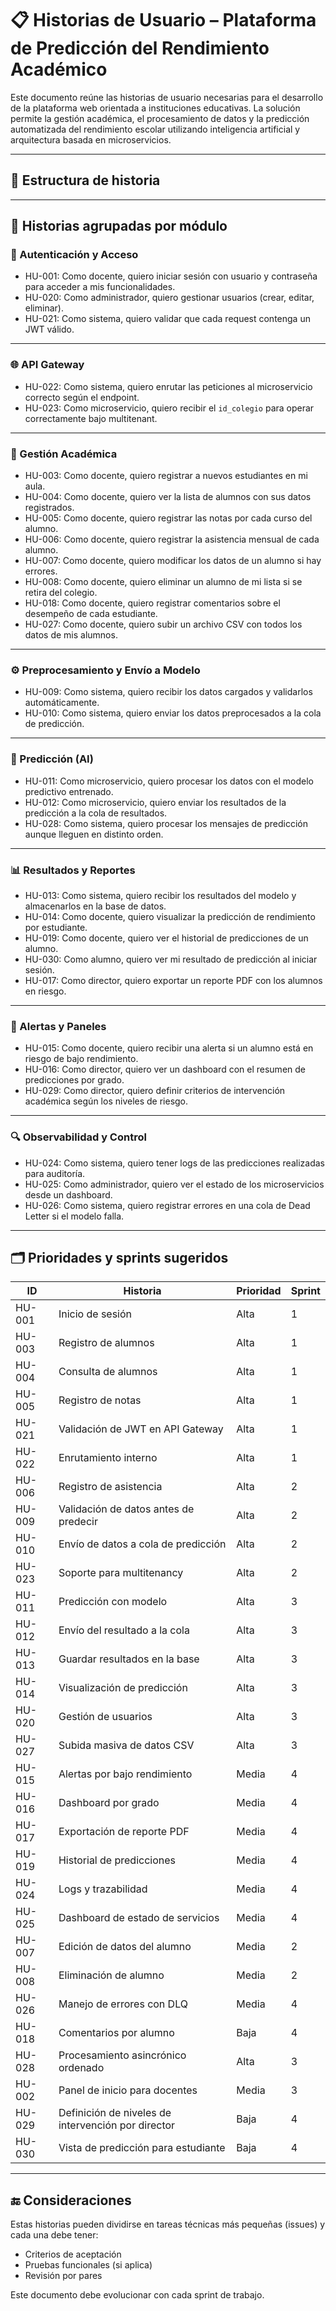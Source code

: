# 📋 Historias de Usuario – Plataforma de Predicción del Rendimiento Académico

Este documento reúne las historias de usuario necesarias para el desarrollo de la plataforma web orientada a instituciones educativas. La solución permite la gestión académica, el procesamiento de datos y la predicción automatizada del rendimiento escolar utilizando inteligencia artificial y arquitectura basada en microservicios.

---

## 🎯 Estructura de historia


---

## 🚦 Historias agrupadas por módulo

### 🔐 Autenticación y Acceso
- HU-001: Como docente, quiero iniciar sesión con usuario y contraseña para acceder a mis funcionalidades.
- HU-020: Como administrador, quiero gestionar usuarios (crear, editar, eliminar).
- HU-021: Como sistema, quiero validar que cada request contenga un JWT válido.

---

### 🌐 API Gateway
- HU-022: Como sistema, quiero enrutar las peticiones al microservicio correcto según el endpoint.
- HU-023: Como microservicio, quiero recibir el `id_colegio` para operar correctamente bajo multitenant.

---

### 🏫 Gestión Académica
- HU-003: Como docente, quiero registrar a nuevos estudiantes en mi aula.
- HU-004: Como docente, quiero ver la lista de alumnos con sus datos registrados.
- HU-005: Como docente, quiero registrar las notas por cada curso del alumno.
- HU-006: Como docente, quiero registrar la asistencia mensual de cada alumno.
- HU-007: Como docente, quiero modificar los datos de un alumno si hay errores.
- HU-008: Como docente, quiero eliminar un alumno de mi lista si se retira del colegio.
- HU-018: Como docente, quiero registrar comentarios sobre el desempeño de cada estudiante.
- HU-027: Como docente, quiero subir un archivo CSV con todos los datos de mis alumnos.

---

### ⚙️ Preprocesamiento y Envío a Modelo
- HU-009: Como sistema, quiero recibir los datos cargados y validarlos automáticamente.
- HU-010: Como sistema, quiero enviar los datos preprocesados a la cola de predicción.

---

### 🤖 Predicción (AI)
- HU-011: Como microservicio, quiero procesar los datos con el modelo predictivo entrenado.
- HU-012: Como microservicio, quiero enviar los resultados de la predicción a la cola de resultados.
- HU-028: Como sistema, quiero procesar los mensajes de predicción aunque lleguen en distinto orden.

---

### 📊 Resultados y Reportes
- HU-013: Como sistema, quiero recibir los resultados del modelo y almacenarlos en la base de datos.
- HU-014: Como docente, quiero visualizar la predicción de rendimiento por estudiante.
- HU-019: Como docente, quiero ver el historial de predicciones de un alumno.
- HU-030: Como alumno, quiero ver mi resultado de predicción al iniciar sesión.
- HU-017: Como director, quiero exportar un reporte PDF con los alumnos en riesgo.

---

### 🔔 Alertas y Paneles
- HU-015: Como docente, quiero recibir una alerta si un alumno está en riesgo de bajo rendimiento.
- HU-016: Como director, quiero ver un dashboard con el resumen de predicciones por grado.
- HU-029: Como director, quiero definir criterios de intervención académica según los niveles de riesgo.

---

### 🔍 Observabilidad y Control
- HU-024: Como sistema, quiero tener logs de las predicciones realizadas para auditoría.
- HU-025: Como administrador, quiero ver el estado de los microservicios desde un dashboard.
- HU-026: Como sistema, quiero registrar errores en una cola de Dead Letter si el modelo falla.

---

## 🗂️ Prioridades y sprints sugeridos

| ID      | Historia                                                                                 | Prioridad | Sprint |
|---------|------------------------------------------------------------------------------------------|-----------|--------|
| HU-001  | Inicio de sesión                                                                          | Alta      | 1      |
| HU-003  | Registro de alumnos                                                                       | Alta      | 1      |
| HU-004  | Consulta de alumnos                                                                       | Alta      | 1      |
| HU-005  | Registro de notas                                                                         | Alta      | 1      |
| HU-021  | Validación de JWT en API Gateway                                                         | Alta      | 1      |
| HU-022  | Enrutamiento interno                                                                      | Alta      | 1      |
| HU-006  | Registro de asistencia                                                                    | Alta      | 2      |
| HU-009  | Validación de datos antes de predecir                                                     | Alta      | 2      |
| HU-010  | Envío de datos a cola de predicción                                                       | Alta      | 2      |
| HU-023  | Soporte para multitenancy                                                                 | Alta      | 2      |
| HU-011  | Predicción con modelo                                                                     | Alta      | 3      |
| HU-012  | Envío del resultado a la cola                                                             | Alta      | 3      |
| HU-013  | Guardar resultados en la base                                                             | Alta      | 3      |
| HU-014  | Visualización de predicción                                                               | Alta      | 3      |
| HU-020  | Gestión de usuarios                                                                       | Alta      | 3      |
| HU-027  | Subida masiva de datos CSV                                                                | Alta      | 3      |
| HU-015  | Alertas por bajo rendimiento                                                              | Media     | 4      |
| HU-016  | Dashboard por grado                                                                       | Media     | 4      |
| HU-017  | Exportación de reporte PDF                                                                | Media     | 4      |
| HU-019  | Historial de predicciones                                                                 | Media     | 4      |
| HU-024  | Logs y trazabilidad                                                                       | Media     | 4      |
| HU-025  | Dashboard de estado de servicios                                                          | Media     | 4      |
| HU-007  | Edición de datos del alumno                                                               | Media     | 2      |
| HU-008  | Eliminación de alumno                                                                     | Media     | 2      |
| HU-026  | Manejo de errores con DLQ                                                                 | Media     | 4      |
| HU-018  | Comentarios por alumno                                                                    | Baja      | 4      |
| HU-028  | Procesamiento asincrónico ordenado                                                        | Alta      | 3      |
| HU-002  | Panel de inicio para docentes                                                             | Media     | 3      |
| HU-029  | Definición de niveles de intervención por director                                        | Baja      | 4      |
| HU-030  | Vista de predicción para estudiante                                                       | Baja      | 4      |

---

## 🔚 Consideraciones

Estas historias pueden dividirse en tareas técnicas más pequeñas (issues) y cada una debe tener:
- Criterios de aceptación
- Pruebas funcionales (si aplica)
- Revisión por pares

Este documento debe evolucionar con cada sprint de trabajo.

